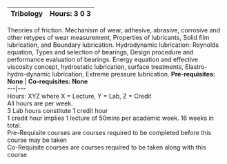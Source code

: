 **Tribology** | **Hours: 3 0 3**  
---|---  
Theories of friction. Mechanism of wear, adhesive, abrasive, corrosive and other retypes of wear measurement, Properties of lubricants, Solid film lubrication, and Boundary lubrication. Hydrodynamic lubrication: Reynolds equation, Types and selection of bearings, Design procedure and performance evaluation of bearings. Energy equation and effective viscosity concept, hydrostatic lubrication, surface treatments, Elastro-hydro-dynamic lubrication, Extreme pressure lubrication. 
**Pre-requisites: None** | **Co-requisites: None**  
---|---  
Hours: XYZ where X = Lecture, Y = Lab, Z = Credit  
All hours are per week.  
3 Lab hours constitute 1 credit hour  
1 credit hour implies 1 lecture of 50mins per academic week. 16 weeks in total.  
Pre-Requisite courses are courses required to be completed before this course may be taken  
Co-Requisite courses are courses required to be taken along with this course
